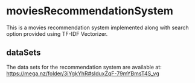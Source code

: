 # moviesRecommendationSystem
This is a movies recommendation system implemented along with search option provided using TF-IDF Vectorizer.

## dataSets
The data sets for the recommendation system are available at:
https://mega.nz/folder/3iYgkYhR#sIduxZqF-79mYBmsT4S_vg

